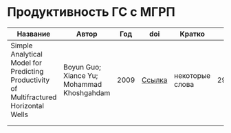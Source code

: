 # Продуктивность ГС с МГРП

| Название  | Автор  | Год  | doi  | Кратко  | Дата  | Страница  |
|---|---|---|---|---|---|---|
|  Simple Analytical Model for Predicting Productivity of Multifractured Horizontal Wells | Boyun Guo; Xiance Yu; Mohammad Khoshgahdam  | 2009  | [Ссылка](https://doi.org/10.2118/114452-PA)  | некоторые слова  | 29.01.2024  | [Подробнее](lit1.md)  |
|   |   |   |   |   |   |   |
|   |   |   |   |   |   |   |